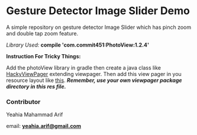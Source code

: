 # **Gesture Detector Image Slider Demo** #

A simple repository on gesture detector Image Slider which has pinch zoom and double tap zoom feature.

*Library Used:*  **compile 'com.commit451:PhotoView:1.2.4'**

**Instruction For Tricky Things:**

Add the photoView library in gradle then create a java class like [HackyViewPager](https://bitbucket.org/y34h1a/gesture-image-slider-demo/src/d2b9fba560b7/app/src/main/java/com/gitproject/y34h1a/gestureimagesliderdemo/ViewPager/HackyViewPager.java?at=master&fileviewer=file-view-default)   extending viewpager. Then add this view pager in you resource layout like [this](https://bitbucket.org/y34h1a/gesture-image-slider-demo/src/d2b9fba560b7b803ba0a9e4959dee991fe3c00e8/app/src/main/res/layout/activity_main.xml?at=master&fileviewer=file-view-default). ***Remember, use your own viewpager package directory in this res file.***

### Contributor ###
Yeahia Mahammad Arif

email: **yeahia.arif@gmail.com**